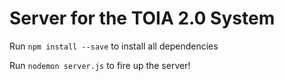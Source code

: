 # Server for the TOIA 2.0 System 

Run `npm install --save` to install all dependencies

Run `nodemon server.js` to fire up the server!
